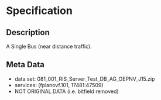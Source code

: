 # Specification
## Description
A Single Bus (near distance traffic).
## Meta Data
* data set: 081_001_RIS_Server_Test_DB_AG_OEPNV_J15.zip
* services: (fplanovf.101, 17481:47509)
* NOT ORIGINAL DATA (i.e. bitfield removed)

